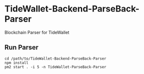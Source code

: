 # TideWallet-Backend-ParseBack-Parser
Blockchain Parser for TideWallet

## Run Parser
```
cd /path/to/TideWallet-Backend-ParseBack-Parser
npm install
pm2 start . -i 5 -n TideWallet-ParseBack-Parser
```
